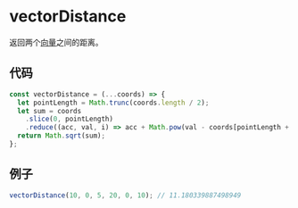 # vectorDistance

返回两个[向量](https://baike.baidu.com/item/%E5%90%91%E9%87%8F/1396519?fr=aladdin)之间的距离。

## 代码

```js
const vectorDistance = (...coords) => {
  let pointLength = Math.trunc(coords.length / 2);
  let sum = coords
    .slice(0, pointLength)
    .reduce((acc, val, i) => acc + Math.pow(val - coords[pointLength + i], 2), 0);
  return Math.sqrt(sum);
};
```

## 例子

```js
vectorDistance(10, 0, 5, 20, 0, 10); // 11.180339887498949
```
